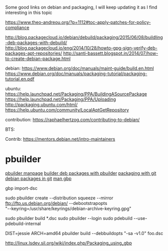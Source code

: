 Some good links on debian and packaging, I will keep updating it as I find interesting in this topic

https://www.theo-andreou.org/?p=1112#toc-apply-patches-for-policy-compliance

http://blog.packagecloud.io/debian/debuild/packaging/2015/06/08/buildling-deb-packages-with-debuild/
http://blog.packagecloud.io/eng/2014/10/28/howto-gpg-sign-verify-deb-packages-apt-repositories/
http://santi-bassett.blogspot.in/2014/07/how-to-create-debian-package.html

debian:
https://www.debian.org/doc/manuals/maint-guide/build.en.html
https://www.debian.org/doc/manuals/packaging-tutorial/packaging-tutorial.en.pdf


ubuntu:
https://help.launchpad.net/Packaging/PPA/BuildingASourcePackage
https://help.launchpad.net/Packaging/PPA/Uploading
http://packaging.ubuntu.com/html/
https://help.ubuntu.com/community/LocalAptGetRepository

contribution:
https://raphaelhertzog.com/contributing-to-debian/


BTS:


Contrib:
https://mentors.debian.net/intro-maintainers 


pbuilder
========
[pbuilder manpage](http://manpages.ubuntu.com/manpages/precise/man8/pbuilder.8.html)
[builder deb packages with pbuilder](https://blog.packagecloud.io/eng/2015/05/18/building-deb-packages-with-pbuilder/)
[packaging with git](https://people.debian.org/~debalance/packaging-with-git.html)
[debian packages in git](https://honk.sigxcpu.org/piki/development/debian_packages_in_git/)
[man gbp](http://honk.sigxcpu.org/projects/git-buildpackage/manual-html/man.gbp.pq.html)


gbp import-dsc

  sudo pbuilder create --distribution squeeze --mirror \
  ftp://ftp.us.debian.org/debian/ --debootstrapopts \
  "--keyring=/usr/share/keyrings/debian-archive-keyring.gpg"

  sudo pbuilder build *.dsc
  sudo pbuilder --login
  sudo pdebuild --use-pdebuild-internal

DIST=jessie ARCH=amd64 pbuilder build --debbuildopts "-sa -v1.0" foo.dsc



http://linux.lsdev.sil.org/wiki/index.php/Packaging_using_gbp


